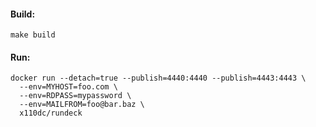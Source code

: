 #### Build:

```
make build
```

#### Run:

```
docker run --detach=true --publish=4440:4440 --publish=4443:4443 \
  --env=MYHOST=foo.com \
  --env=RDPASS=mypassword \
  --env=MAILFROM=foo@bar.baz \
  x110dc/rundeck
```
